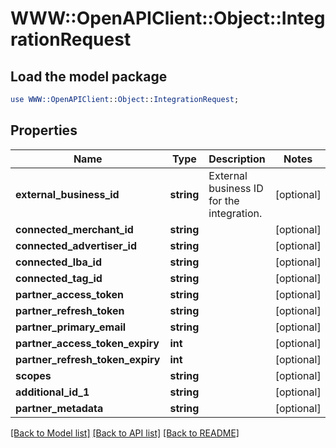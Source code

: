 # WWW::OpenAPIClient::Object::IntegrationRequest

## Load the model package
```perl
use WWW::OpenAPIClient::Object::IntegrationRequest;
```

## Properties
Name | Type | Description | Notes
------------ | ------------- | ------------- | -------------
**external_business_id** | **string** | External business ID for the integration. | [optional] 
**connected_merchant_id** | **string** |  | [optional] 
**connected_advertiser_id** | **string** |  | [optional] 
**connected_lba_id** | **string** |  | [optional] 
**connected_tag_id** | **string** |  | [optional] 
**partner_access_token** | **string** |  | [optional] 
**partner_refresh_token** | **string** |  | [optional] 
**partner_primary_email** | **string** |  | [optional] 
**partner_access_token_expiry** | **int** |  | [optional] 
**partner_refresh_token_expiry** | **int** |  | [optional] 
**scopes** | **string** |  | [optional] 
**additional_id_1** | **string** |  | [optional] 
**partner_metadata** | **string** |  | [optional] 

[[Back to Model list]](../README.md#documentation-for-models) [[Back to API list]](../README.md#documentation-for-api-endpoints) [[Back to README]](../README.md)


